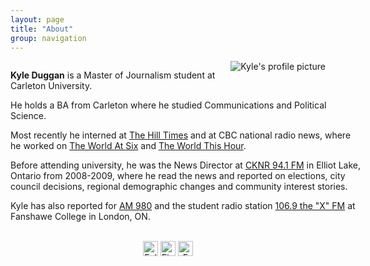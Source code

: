 ```yaml
---
layout: page
title: "About"
group: navigation
---
```

<html>
<body>
<div class="media">
  <a class="pull-left" href="#">
    <img class="media-object" data-src="holder.js/64x64">
<img style="float: right" alt="Kyle's profile picture" src="https://kyleaduggan.files.wordpress.com/2013/09/02.jpg?w=247&h=300" class="img-rounded">
  </a>
  <div class="media-body">
<p style="width: 40em;"> <b>Kyle Duggan</b> is a Master of Journalism student at Carleton University.</p>
<p style="width: 40em;"> He holds a BA from Carleton where he studied Communications and Political Science.</p>

<p style="width: 40em;"> Most recently he interned at <a href="www.hilltimes.com/">The Hill Times</a> and at CBC national radio news, where he worked on <a href="www.cbc.ca/w6/">The World At Six</a> and <a href="www.cbc.ca/theworldthishour/">The World This Hour</a>.</p>

<p style="width: 40em;"> Before attending university, he was the News Director at <a href="http://moosefm.com/cknr/news/">CKNR 94.1 FM</a> in Elliot Lake, Ontario from 2008-2009, where he read the news and reported on elections, city council decisions, regional demographic changes and community interest stories.</p>
<p style="width: 40em;"> Kyle has also reported for <a href="http://www.am980.ca/">AM 980</a> and the student radio station <a href="http://www.1069thex.com/">106.9 the "X" FM</a> at Fanshawe College in London, ON.</p>
<br>
</div>

<div class="btn-group" align="center"><a href="https://twitter.com/Kyle_Duggan"><img src="https://dl.dropboxusercontent.com/u/50108349/Blag/twitter-sociocon.png" alt="Follow Kyle on Twitter" width="24" /></a> <a href="http://ca.linkedin.com/pub/kyle-duggan/34/597/a8a"><img src="https://dl.dropboxusercontent.com/u/50108349/Blag/linkedin-sociocon.png" alt="Find Kyle on LinkedIn" width="24" /></a> <a href="mailto:kyle.duggan@hotmail.ca?Subject=Hello%20Kyle" target="_top"><img src="https://dl.dropboxusercontent.com/u/50108349/Blag/email-sociocon2.png" alt="Email Kyle" width="24" /></a></div>
</body>
</html>


